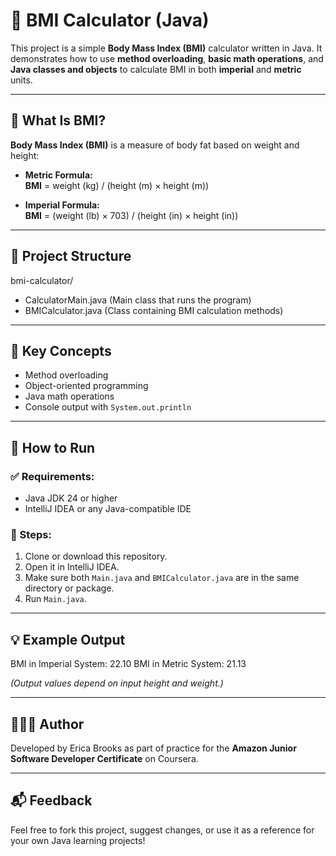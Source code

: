 # 🧮 BMI Calculator (Java)

This project is a simple **Body Mass Index (BMI)** calculator written in Java. It demonstrates how to use **method overloading**, **basic math operations**, and **Java classes and objects** to calculate BMI in both **imperial** and **metric** units.

---

## 📌 What Is BMI?

**Body Mass Index (BMI)** is a measure of body fat based on weight and height:

- **Metric Formula:**  
  **BMI** = weight (kg) / (height (m) × height (m))

- **Imperial Formula:**  
  **BMI** = (weight (lb) × 703) / (height (in) × height (in))

---

## 📂 Project Structure

bmi-calculator/
- CalculatorMain.java (Main class that runs the program)
- BMICalculator.java (Class containing BMI calculation methods)


---

## 🧠 Key Concepts

- Method overloading
- Object-oriented programming
- Java math operations
- Console output with `System.out.println`

---

## 🚀 How to Run

### ✅ Requirements:
- Java JDK 24 or higher
- IntelliJ IDEA or any Java-compatible IDE

### 🧾 Steps:
1. Clone or download this repository.
2. Open it in IntelliJ IDEA.
3. Make sure both `Main.java` and `BMICalculator.java` are in the same directory or package.
4. Run `Main.java`.

---

## 💡 Example Output

BMI in Imperial System: 22.10
BMI in Metric System: 21.13

*(Output values depend on input height and weight.)*

---

## 👩🏽‍💻 Author

Developed by Erica Brooks as part of practice for the **Amazon Junior Software Developer Certificate** on Coursera.

---

## 📬 Feedback

Feel free to fork this project, suggest changes, or use it as a reference for your own Java learning projects!

